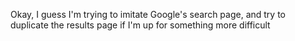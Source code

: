Okay, I guess I'm trying to imitate Google's search page, and try to duplicate the results page if I'm up for something more difficult